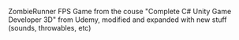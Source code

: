 ZombieRunner FPS Game from the couse "Complete C# Unity Game Developer 3D" from Udemy, modified and expanded with new stuff (sounds, throwables, etc)
